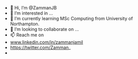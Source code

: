 - 👋 Hi, I’m @ZammanJB
- 👀 I’m interested in ...
- 🌱 I’m currently learning MSc Computing from University of Northampton.
- 💞️ I’m looking to collaborate on ...
- 📫 Reach me on
-  www.linkedin.com/in/zammanjamil 
-  https://twitter.com/Zamman_
-  

<!---
ZammanJB/ZammanJB is a ✨ special ✨ repository because its `README.md` (this file) appears on your GitHub profile.
You can click the Preview link to take a look at your changes.
--->
